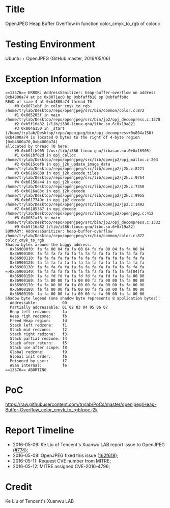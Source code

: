 # Title
OpenJPEG Heap Buffer Overflow in function color_cmyk_to_rgb of color.c

# Testing Environment
Ubuntu + OpenJPEG (GitHub master, 2016/05/06)

# Exception Information
```
==13576== ERROR: AddressSanitizer: heap-buffer-overflow on address 0xb4800a74 at pc 0x8071ec0 bp 0xbfaffb18 sp 0xbfaffb0c
READ of size 4 at 0xb4800a74 thread T0
    #0 0x8071ebf in color_cmyk_to_rgb /home/trylab/Desktop/repo/openjpeg/src/bin/common/color.c:872
    #1 0x805205f in main /home/trylab/Desktop/repo/openjpeg/src/bin/jp2/opj_decompress.c:1378
    #2 0xb5f16a82 (/lib/i386-linux-gnu/libc.so.6+0x19a82)
    #3 0x804a150 in _start (/home/trylab/Desktop/repo/openjpeg/bin/opj_decompress+0x804a150)
0xb4800a74 is located 0 bytes to the right of 4-byte region [0xb4800a70,0xb4800a74)
allocated by thread T0 here:
    #0 0xb61fb905 (/usr/lib/i386-linux-gnu/libasan.so.0+0x16905)
    #1 0xb61bf62d in opj_calloc /home/trylab/Desktop/repo/openjpeg/src/lib/openjp2/opj_malloc.c:203
    #2 0xb615cefb in opj_j2k_update_image_data /home/trylab/Desktop/repo/openjpeg/src/lib/openjp2/j2k.c:8221
    #3 0xb6169838 in opj_j2k_decode_tiles /home/trylab/Desktop/repo/openjpeg/src/lib/openjp2/j2k.c:9764
    #4 0xb6156a44 in opj_j2k_exec /home/trylab/Desktop/repo/openjpeg/src/lib/openjp2/j2k.c:7350
    #5 0xb616a83c in opj_j2k_decode /home/trylab/Desktop/repo/openjpeg/src/lib/openjp2/j2k.c:9955
    #6 0xb617749c in opj_jp2_decode /home/trylab/Desktop/repo/openjpeg/src/lib/openjp2/jp2.c:1492
    #7 0xb6185367 in opj_decode /home/trylab/Desktop/repo/openjpeg/src/lib/openjp2/openjpeg.c:412
    #8 0x8051af8 in main /home/trylab/Desktop/repo/openjpeg/src/bin/jp2/opj_decompress.c:1332
    #9 0xb5f16a82 (/lib/i386-linux-gnu/libc.so.6+0x19a82)
SUMMARY: AddressSanitizer: heap-buffer-overflow /home/trylab/Desktop/repo/openjpeg/src/bin/common/color.c:872 color_cmyk_to_rgb
Shadow bytes around the buggy address:
  0x369000f0: fa fa 00 04 fa fa 00 04 fa fa 00 04 fa fa 00 04
  0x36900100: fa fa fa fa fa fa fa fa fa fa fa fa fa fa fa fa
  0x36900110: fa fa fa fa fa fa fa fa fa fa fa fa fa fa fa fa
  0x36900120: fa fa fa fa fa fa fa fa fa fa fa fa fa fa fa fa
  0x36900130: fa fa fa fa fa fa fa fa fa fa fa fa fa fa fa fa
=>0x36900140: fa fa fa fa fa fa fa fa fa fa fa fa fa fa[04]fa
  0x36900150: fa fa fd fd fa fa fd fd fa fa fd fa fa fa 00 00
  0x36900160: fa fa 00 00 fa fa 00 00 fa fa 00 00 fa fa 00 00
  0x36900170: fa fa 00 00 fa fa 00 00 fa fa 00 00 fa fa 00 00
  0x36900180: fa fa 00 00 fa fa 00 00 fa fa 00 00 fa fa 00 00
  0x36900190: fa fa 00 00 fa fa 00 00 fa fa 00 00 fa fa 00 00
Shadow byte legend (one shadow byte represents 8 application bytes):
  Addressable:           00
  Partially addressable: 01 02 03 04 05 06 07 
  Heap left redzone:     fa
  Heap righ redzone:     fb
  Freed Heap region:     fd
  Stack left redzone:    f1
  Stack mid redzone:     f2
  Stack right redzone:   f3
  Stack partial redzone: f4
  Stack after return:    f5
  Stack use after scope: f8
  Global redzone:        f9
  Global init order:     f6
  Poisoned by user:      f7
  ASan internal:         fe
==13576== ABORTING
```

# PoC
https://raw.githubusercontent.com/trylab/PoCs/master/openjpeg/Heap-Buffer-Overflow_color_cmyk_to_rgb/poc.j2k

# Report Timeline
+ 2016-05-06: Ke Liu of Tencent's Xuanwu LAB report issue to OpenJPEG ([#774](https://github.com/uclouvain/openjpeg/issues/774));
+ 2016-05-08: OpenJPEG fixed this issue ([162f619](https://github.com/uclouvain/openjpeg/commit/162f6199c0cd3ec1c6c6dc65e41b2faab92b2d91));
+ 2016-05-11: Request CVE number from MITRE;
+ 2016-05-12: MITRE assigned CVE-2016-4796;

# Credit
Ke Liu of Tencent's Xuanwu LAB


